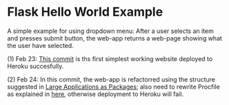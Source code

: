 # Flask Hello World Example

A simple example for using dropdown menu: After a user selects an item and presses submit button, the web-app returns a web-page showing what the user have selected. 

  (1) Feb 23: [This commit](https://github.com/ncchen55414/ChildrenSongRecommendation/tree/3072e019c333570ee5b2244a833fe2f2ed6b913a) is ths first simplest working website deployed to Heroku succesfully.

  (2) Feb 24: In this commit, the web-app is refactorred using the structure suggested in [Large Applications as Packages](https://flask.palletsprojects.com/en/2.0.x/patterns/packages/); also need to rewrite Procfile as explained in [here](https://stackoverflow.com/a/44664876), otherwise deployment to Heroku will fail.